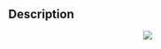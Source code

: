 ## Description

<div><center> <img class="tex-graphics" src="./33722/file/dQooUXrj.png" style="max-width: 100.0%;max-height: 100.0%;"> </center></div>
